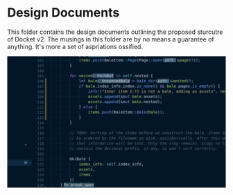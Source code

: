 # Design Documents

This folder contains the design documents outlining the proposed sturcutre of
Docket v2. The musings in this folder are by no means a guarantee of anything.
It's more a set of aspriations ossified.

![An example asset](../img/example_asset.png)